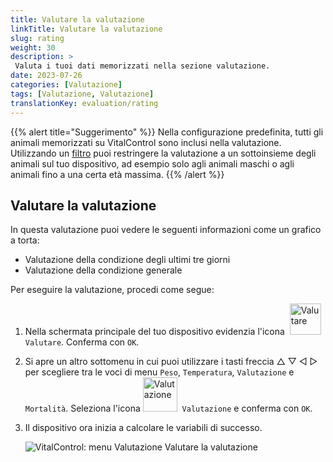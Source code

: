 ```yaml
---
title: Valutare la valutazione
linkTitle: Valutare la valutazione
slug: rating
weight: 30
description: >
 Valuta i tuoi dati memorizzati nella sezione valutazione.
date: 2023-07-26
categories: [Valutazione]
tags: [Valutazione, Valutazione]
translationKey: evaluation/rating
---
```

{{% alert title="Suggerimento" %}}
Nella configurazione predefinita, tutti gli animali memorizzati su VitalControl sono inclusi nella valutazione. Utilizzando un [filtro](../../filter/) puoi restringere la valutazione a un sottoinsieme degli animali sul tuo dispositivo, ad esempio solo agli animali maschi o agli animali fino a una certa età massima.
{{% /alert %}}

## Valutare la valutazione

In questa valutazione puoi vedere le seguenti informazioni come un grafico a torta:
- Valutazione della condizione degli ultimi tre giorni
- Valutazione della condizione generale

Per eseguire la valutazione, procedi come segue:

1. Nella schermata principale del tuo dispositivo evidenzia l'icona &nbsp;<img src="/icons/main/evaluation.svg" width="50" align="bottom" alt="Valutare" />&nbsp; `Valutare`. Conferma con `OK`.

2. Si apre un altro sottomenu in cui puoi utilizzare i tasti freccia △ ▽ ◁ ▷ per scegliere tra le voci di menu `Peso`, `Temperatura`, `Valutazione` e `Mortalità`. Seleziona l'icona <img src="/icons/evaluation/rating.svg" width="55" align="bottom" alt="Valutazione" />&nbsp; `Valutazione` e conferma con `OK`.

3. Il dispositivo ora inizia a calcolare le variabili di successo.

   ![VitalControl: menu Valutazione Valutare la valutazione](../images/rating.png "Valutare la valutazione")
